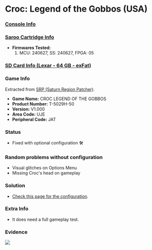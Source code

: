 # Croc: Legend of the Gobbos (USA)

### [Console Info](../../../../Info/Consoles/VA13/README.md)

### [Saroo Cartridge Info](../../../../Info/Cartridges/RetroGameParadiseStore/1.32F/README.md)

- <b>Firmwares Tested:</b>
  1. MCU: 240627, SS: 240627, FPGA: 05

### [SD Card Info (Lexar - 64 GB - exFat)](../../../../Info/SdCards/Lexar/64GB/exfat/README.md)

### Game Info

Extracted from [SRP (Saturn Region Patcher)](https://segaxtreme.net/resources/saturn-region-patcher.81/download).

- <b>Game Name:</b> CROC LEGEND OF THE GOBBOS
- <b>Product Number:</b> T-5029H-50
- <b>Version:</b> V1.000
- <b>Area Code:</b> UJE
- <b>Peripheral Code:</b> JAT

### Status

- Fixed with optional configuration :hammer_and_wrench:

### Random problems without configuration

- Visual glitches on Options Menu
- Missing Croc's head on gameplay

### Solution

- [Check this page for the configuration](https://github.com/williamdsw/saroo-configuration-list/blob/master/U/T-5029H-50/README.md).

### Extra Info

- It does need a full gameplay test.

### Evidence

[![](https://img.youtube.com/vi/BPneUdYxAtk/0.jpg)](https://www.youtube.com/watch?v=BPneUdYxAtk)
